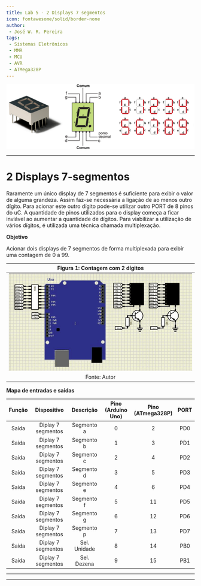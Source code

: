 ```yaml
---
title: Lab 5 - 2 Displays 7 segmentos
icon: fontawesome/solid/border-none
author:
 - José W. R. Pereira
tags:
 - Sistemas Eletrônicos
 - MMR
 - MCU
 - AVR
 - ATMega328P
---
```



<!-- ![atmega328](img/lab0-atmega328p.png) -->
![disp7seg_capa](img/lab04-display7seg_capa.png)

---

# 2 Displays 7-segmentos

Raramente um único display de 7 segmentos é suficiente para exibir o valor de alguma grandeza. Assim faz-se necessária a ligação de ao menos outro dígito. Para acionar este outro dígito pode-se utilizar outro PORT de 8 pinos do uC. A quantidade de pinos utilizados para o display começa a ficar inviável ao aumentar a quantidade de dígitos. Para viabilizar a utilização de vários dígitos, é utilizada uma técnica chamada multiplexação.

**Objetivo**

Acionar dois displays de 7 segmentos de forma multiplexada para exibir uma contagem de 0 a 99.


| Figura 1: Contagem com 2 dígitos            |
|:-------------------------------------------:|
| ![2xdisp7seg](img/lab05-disp7seg-0_99.gif)  |
| Fonte: Autor                                |


**Mapa de entradas e saídas**

| Função | Dispositivo | Descrição | Pino <br> (Arduino Uno) | Pino <br> (ATmega328P) | PORT |
|:------:|:-----------:|:---------:|:-----------------------:|:----------------------:|:----:|
| Saída  | Diplay 7 segmentos | Segmento a   |  0 |  2 | PD0 |
| Saída  | Diplay 7 segmentos | Segmento b   |  1 |  3 | PD1 |
| Saída  | Diplay 7 segmentos | Segmento c   |  2 |  4 | PD2 |
| Saída  | Diplay 7 segmentos | Segmento d   |  3 |  5 | PD3 |
| Saída  | Diplay 7 segmentos | Segmento e   |  4 |  6 | PD4 |
| Saída  | Diplay 7 segmentos | Segmento f   |  5 | 11 | PD5 |
| Saída  | Diplay 7 segmentos | Segmento g   |  6 | 12 | PD6 |
| Saída  | Diplay 7 segmentos | Segmento p   |  7 | 13 | PD7 |
| Saída  | Diplay 7 segmentos | Sel. Unidade |  8 | 14 | PB0 |
| Saída  | Diplay 7 segmentos | Sel. Dezena  |  9 | 15 | PB1 |


---


---

